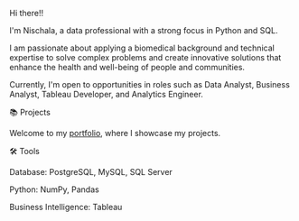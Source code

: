 Hi there!!

I'm Nischala, a data professional with a strong focus in Python and SQL. 

I am passionate about applying a biomedical background and technical expertise to solve complex problems and create innovative solutions that enhance the health and well-being of people and communities.

Currently, I'm open to opportunities in roles such as Data Analyst, Business Analyst, Tableau Developer, and Analytics Engineer.

📚 Projects


Welcome to my [portfolio](https://github.com/nischala16/Data-Analyst-Portfolio), where I showcase my projects.


🛠️ Tools


Database: PostgreSQL, MySQL, SQL Server


Python: NumPy, Pandas


Business Intelligence: Tableau
